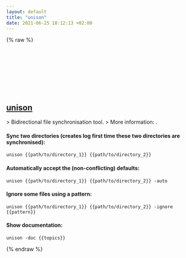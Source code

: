 ```yaml
---
layout: default
title: "unison"
date: 2021-06-25 18:12:13 +02:00
---
```

{% raw %}
<h2 id="unison">
  <a href="/en/common/unison.html">unison</a> <a href="#unison"><svg class="icon">
    <use href="/assets/images/unicode_sprite.svg#link" />
  </svg></a>
</h2>
> Bidirectional file synchronisation tool.
> More information: <https://www.cis.upenn.edu/~bcpierce/unison/download/releases/stable/unison-manual.html>.

#### Sync two directories (creates log first time these two directories are synchronised):
```shell
unison {{path/to/directory_1}} {{path/to/directory_2}}
```
#### Automatically accept the (non-conflicting) defaults:
```shell
unison {{path/to/directory_1}} {{path/to/directory_2}} -auto
```
#### Ignore some files using a pattern:
```shell
unison {{path/to/directory_1}} {{path/to/directory_2}} -ignore {{pattern}}
```
#### Show documentation:
```shell
unison -doc {{topics}}
```
{% endraw %}